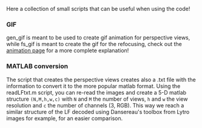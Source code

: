 Here a collection of small scripts that can be useful when using the code!

### GIF

gen_gif is meant to be used to create gif animation for perspective views, while fs_gif is meant to create the gif for the refocusing, check out the [animation page](https://github.com/PlenopticToolbox/PlenopticToolbox2.0/tree/master/ANIMATIONS) for a more complete explanation!




### MATLAB conversion

The script that creates the perspective views creates also a .txt file with the information to convert it to the more popular matlab format.
Using the readLFtxt.m script, you can re-read the images and create a 5-D matlab structure `(N,M,h,w,c)` with `N` and `M` the number of views, `h` and `w` the view resolution and `c` the number of channels (3, RGB).
This way we reach a similar structure of the LF decoded using Dansereau's toolbox from Lytro images for example, for an easier comparison.
